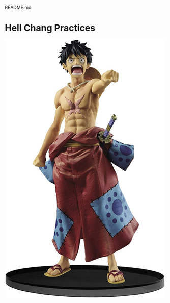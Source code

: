 README.md

# Hell Chang Practices

![81VFVlPwaBL._AC_SX679_.jpg](./_resources/37233c8df17a4ecca07ffbe3a7e6c8f5.jpg)

